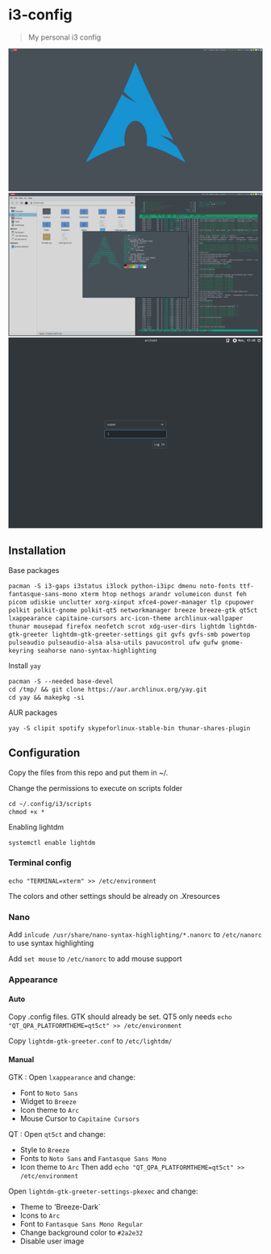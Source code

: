 # i3-config
> My personal i3 config

![](screenshot2.png)
![](screenshot.png)
![](vm-lighdm.png)

## Installation

Base packages
```
pacman -S i3-gaps i3status i3lock python-i3ipc dmenu noto-fonts ttf-fantasque-sans-mono xterm htop nethogs arandr volumeicon dunst feh picom udiskie unclutter xorg-xinput xfce4-power-manager tlp cpupower polkit polkit-gnome polkit-qt5 networkmanager breeze breeze-gtk qt5ct lxappearance capitaine-cursors arc-icon-theme archlinux-wallpaper thunar mousepad firefox neofetch scrot xdg-user-dirs lightdm lightdm-gtk-greeter lightdm-gtk-greeter-settings git gvfs gvfs-smb powertop pulseaudio pulseaudio-alsa alsa-utils pavucontrol ufw gufw gnome-keyring seahorse nano-syntax-highlighting
```
Install ```yay```
```
pacman -S --needed base-devel
cd /tmp/ && git clone https://aur.archlinux.org/yay.git
cd yay && makepkg -si
```
AUR packages
```
yay -S clipit spotify skypeforlinux-stable-bin thunar-shares-plugin 
```

## Configuration
Copy the files from this repo and put them in ~/.

Change the permissions to execute on scripts folder
```
cd ~/.config/i3/scripts
chmod +x *
``` 
Enabling lightdm
``` 
systemctl enable lightdm
```
### Terminal config
```echo "TERMINAL=xterm" >> /etc/environment```

The colors and other settings should be already on .Xresources

### Nano
Add ```inlcude /usr/share/nano-syntax-highlighting/*.nanorc``` to ```/etc/nanorc``` to use syntax highlighting

Add ```set mouse``` to ```/etc/nanorc``` to add mouse support

### Appearance
#### Auto
Copy .config files. GTK should already be set. QT5 only needs ```echo "QT_QPA_PLATFORMTHEME=qt5ct" >> /etc/environment```

Copy ```lightdm-gtk-greeter.conf``` to ```/etc/lightdm/```

#### Manual
GTK : Open `lxappearance` and change:
* Font to `Noto Sans`
* Widget to `Breeze`
* Icon theme to `Arc`
* Mouse Cursor to `Capitaine Cursors`

QT : Open `qt5ct` and change:
* Style to `Breeze`
* Fonts to `Noto Sans` and `Fantasque Sans Mono`
* Icon theme to `Arc`
Then add `echo "QT_QPA_PLATFORMTHEME=qt5ct" >> /etc/environment`

Open `lightdm-gtk-greeter-settings-pkexec` and change:
* Theme to 'Breeze-Dark`
* Icons to `Arc`
* Font to `Fantasque Sans Mono Regular`
* Change background color to `#2a2e32`
* Disable user image

